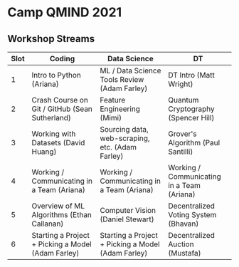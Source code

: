 # Camp QMIND 2021
## Workshop Streams
| Slot | Coding                                             | Data Science                                       | DT                                         |
|------|----------------------------------------------------|----------------------------------------------------|--------------------------------------------|
| 1    | Intro to Python (Ariana)                           | ML / Data Science Tools Review (Adam Farley)       | DT Intro (Matt Wright)                     |
| 2    | Crash Course on Git / GitHub (Sean Sutherland)     | Feature Engineering (Mimi)                         | Quantum Cryptography (Spencer Hill)        |
| 3    | Working with Datasets (David Huang)                | Sourcing data, web-scraping, etc. (Adam Farley)    | Grover's Algorithm (Paul Santilli)         |
| 4    | Working / Communicating in a Team (Ariana)         | Working / Communicating in a Team (Ariana)         | Working / Communicating in a Team (Ariana) |
| 5    | Overview of ML Algorithms (Ethan Callanan)         | Computer Vision (Daniel Stewart)                   | Decentralized Voting System (Bhavan)       |
| 6    | Starting a Project + Picking a Model (Adam Farley) | Starting a Project + Picking a Model (Adam Farley) | Decentralized Auction (Mustafa)            |

